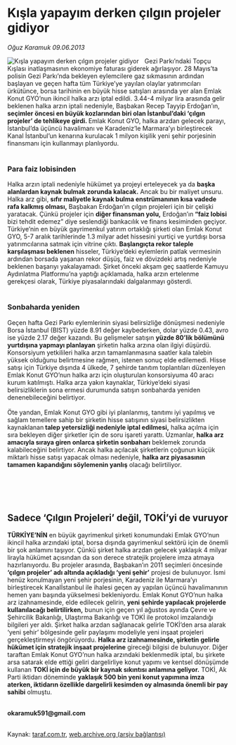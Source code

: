 # Kışla yapayım derken çılgın projeler gidiyor

*Oğuz Karamuk 09.06.2013*

<div class="yazi"><img align="left" alt="Kışla yapayım derken çılgın projeler gidiyor" border="0" src="http://www.taraf.com.tr/fotoraflar/makaleler/kisla-yapayim-derken-cilgin-projeler-gidiyor_1422_orijinal.jpg" style="border-right-width:10px; border-color:#FFFFFF"/>Gezi Parkı’ndaki Topçu Kışlası inatlaşmasının ekonomiye faturası giderek ağırlaşıyor. 28 Mayıs’ta polisin Gezi Parkı’nda bekleyen eylemcilere gaz sıkmasının ardından başlayan ve geçen hafta tüm Türkiye’ye yayılan olaylar yatırımcıları ürkütünce, borsa tarihinin en büyük hisse satışları arasında yer alan Emlak Konut GYO’nun ikincil halka arzı iptal edildi. 3.44-4 milyar lira arasında gelir beklenen halka arzın iptali nedeniyle, Başbakan Recep Tayyip Erdoğan’ın, <strong>seçimler öncesi en büyük kozlarından biri olan İstanbul’daki ‘çılgın projeler’ de tehlikeye girdi. </strong>Emlak Konut GYO, halka arzdan gelecek parayı, İstanbul’da üçüncü havalimanı ve Karadeniz’le Marmara’yı birleştirecek Kanal İstanbul’un kenarına kurulacak 1 milyon kişilik yeni şehir porjesinin finansmanı için kullanmayı planlıyordu.<br/><br/>
<h3>Para faiz lobisinden</h3>Halka arzın iptali nedeniyle hükümet ya projeyi erteleyecek ya da <strong>başka alanlardan kaynak bulmak zorunda kalacak.</strong> Ancak bu bir maliyet unsuru. Halka arz gibi, <strong>sıfır maliyetle kaynak bulma enstrümanının kısa vadede rafa kalkmış olması,</strong> Başbakan Erdoğan’ın çılgın projeleri için bir çelişki yaratacak. Çünkü projeler için <strong>diğer finansman yolu,</strong> Erdoğan’ın<strong> “faiz lobisi</strong> bizi tehdit edemez” diye seslendiği bankacılık ve finans kesiminden geçiyor. Türkiye’nin en büyük gayrimenkul yatırım ortaklığı şirketi olan Emlak Konut GYO, 5-7 aralık tarihlerinde 1.3 milyar adet hissesini yurtiçi ve yurtdışı borsa yatırımcılarına satmak için vitrine çıktı. <strong>Başlangıçta rekor taleple karşılaşması beklenen</strong> hisseler, Türkiye’deki eylemlerin patlak vermesinin ardından borsada yaşanan rekor düşüş, faiz ve dövizdeki artış nedeniyle beklenen başarıyı yakalayamadı. Şirket önceki akşam geç saatlerde Kamuyu Aydınlatma Platformu’na yaptığı açıklamada, halka arzın ertelenme gerekçesi olarak, Türkiye piyasalarındaki dalgalanmayı gösterdi.<br/><br/>
<h3>Sonbaharda yeniden</h3>Geçen hafta Gezi Parkı eylemlerinin siyasi belirsizliğe dönüşmesi nedeniyle Borsa İstanbul (BIST) yüzde 8.91 değer kaybederken, dolar yüzde 0.43, avro ise yüzde 2.17 değer kazandı. Bu gelişmeler satışın <strong>yüzde 80’lik bölümünü yurtdışına yapmayı planlayan</strong> şirketin halka arzına olan ilgiyi düşürdü. Konsorsiyum yetkilileri halka arzın tamamlanmasına saatler kala talebin yüksek olduğunu belirtmesine rağmen, istenen sonuç elde edilemedi. Hisse satışı için Türkiye dışında 4 ülkede, 7 şehirde tanıtım toplantıları düzenleyen Emlak Konut GYO’nun halka arzı için oluşturulan konsorsiyuma 40 aracı kurum katılmıştı. Halka arza yakın kaynaklar, Türkiye’deki siyasi belirsizliklerin sona ermesi durumunda satışın sonbaharda yeniden denenebileceğini belirtiyor.<br/><br/>Öte yandan, Emlak Konut GYO gibi iyi planlanmış, tanıtımı iyi yapılmış ve sağlam temellere sahip bir şirketin hisse satışının siyasi belirsizlikten kaynaklanan<strong> talep yetersizliği nedeniyle iptal edilmesi,</strong> halka açılma için sıra bekleyen diğer şirketler için de soru işareti yarattı. Uzmanlar, <strong>halka arz amacıyla sıraya giren onlarca şirketin sonbaharı</strong> beklemek zorunda kalabileceğini belirtiyor. Ancak halka açılacak şirketlerin çoğunun küçük miktarlı hisse satışı yapacak olması nedeniyle, <strong>halka arz piyasasının tamamen kapandığını söylemenin yanlış</strong> olacağı belirtiliyor.<br/><br/>
<h2> </h2>
<h2>Sadece ‘Çılgın Projeleri’ değil, TOKİ’yi de vuruyor</h2>
<p><strong>TÜRKİYE’NİN</strong> en büyük gayrimenkul şirketi konumundaki Emlak GYO’nun ikincil halka arzındaki iptal, borsa dışında gayrimenkul sektörü için de önemli bir şok anlamını taşıyor. Çünkü şirket halka arzdan gelecek yaklaşık 4 milyar lirayla hükümet açısından da son derece stratejik projelere imza atmaya hazırlanıyordu. Bu projeler arasında, Başbakan’ın 2011 seçimleri öncesinde<strong> ‘çılgın projeler’ adı altında açıkladığı ‘yeni şehir’</strong> projesi de bulunuyor. İsmi henüz konulmayan yeni şehir porjesinin, Karadeniz ile Marmara’yı birleştirecek Kanalİstanbul ile ihalesi geçen ay yapılan üçüncü havalimanının hemen yanı başında yükselmesi bekleniyordu. Emlak Konut GYO’nun halka arz izahnamesinde, elde edilecek gelirin, <strong>yeni şehirde yapılacak projelerde kullanılacağı belirtilirken,</strong> bunun için geçen yıl ağustos ayında Çevre ve Şehircilik Bakanlığı, Ulaştırma Bakanlığı ve TOKİ ile protokol imzalandığı bilgileri yer aldı. Şirket halka arzdan sağlanacak gelirle TOKİ’den arsa alarak ‘yeni şehir’ bölgesinde gelir paylaşımı modeliyle yeni inşaat projeleri gerçekleştirmeyi öngörüyordu. <strong>Halka arz izahnamesinde, şirketin gelirle hükümet için stratejik inşaat projelerine</strong> gireceği bilgisi de bulunuyor. Diğer taraftan Emlak Konut GYO’nun halka arzındaki beklenmedik iptal, bu şirkete arsa satarak elde ettiği geliri dargelirliye konut yapımı ve kentsel dönüşümde kullanan <strong>TOKİ için de büyük bir kaynak sıkıntısı anlamına geliyor.</strong> TOKİ, Ak Parti iktidarı döneminde <strong>yaklaşık 500 bin yeni konut yapımına imza aterken, iktidarın özellikle dargelirli kesimden oy almasında önemli bir pay sahibi</strong> olmuştu.<br/><br/></p>
<p><strong>okaramuk591@gmail.com</strong><br/><br/></p>
</div>

Kaynak: [taraf.com.tr](http://www.taraf.com.tr:80/oguz-karamuk/makale-kisla-yapayim-derken-cilgin-projeler-gidiyor.htm), [web.archive.org (arşiv bağlantısı)](http://web.archive.org/web/20130611013959/http://www.taraf.com.tr:80/oguz-karamuk/makale-kisla-yapayim-derken-cilgin-projeler-gidiyor.htm)
